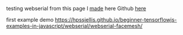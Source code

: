 testing webserial from this page I [made](https://hpssjellis.github.io/my-examples-of-arduino-webUSB-webSerial/public/webserial-and-polyfill.html)  here Github [here](https://github.com/hpssjellis/web-serial-polyfill)



first example demo https://hpssjellis.github.io/beginner-tensorflowjs-examples-in-javascript/webserial/webserial-facemesh/
